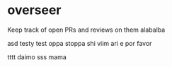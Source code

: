 # overseer
Keep track of open PRs and reviews on them
alabalba

asd
testy test
oppa stoppa
shi viim
ari e
por favor

tttt
daimo
sss
mama


